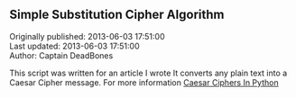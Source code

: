 ## Simple Substitution Cipher Algorithm  
Originally published: 2013-06-03 17:51:00  
Last updated: 2013-06-03 17:51:00  
Author: Captain DeadBones  
  
This script was written for an article I wrote It converts any plain text into a Caesar Cipher message. For more information [Caesar Ciphers In Python](http://thelivingpearl.com/2013/06/03/caesar-ciphers-in-python/)